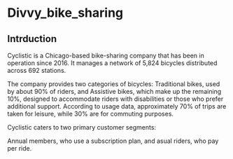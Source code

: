 # Divvy_bike_sharing
## Intrduction
Cyclistic is a Chicago-based bike-sharing company that has been in operation since 2016. It manages a network of 5,824 bicycles distributed across 692 stations.

The company provides two categories of bicycles:
Traditional bikes, used by about 90% of riders, and
Assistive bikes, which make up the remaining 10%, designed to accommodate riders with disabilities or those who prefer additional support.
According to usage data, approximately 70% of trips are taken for leisure, while 30% are for commuting purposes.

Cyclistic caters to two primary customer segments:

Annual members, who use a subscription plan, and
asual riders, who pay per ride.

